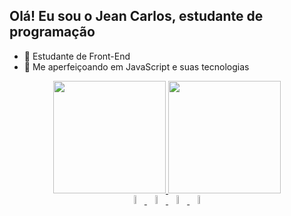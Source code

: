 ## Olá! Eu sou o Jean Carlos, estudante de programação 


- 🔭 Estudante de Front-End 
- 🌱 Me aperfeiçoando em JavaScript e suas tecnologias 

<div align="center">
  <a href="https://github.com/Jeannx">
  <img height="180em" src="https://github-readme-stats.vercel.app/api?username=Jeannx&show_icons=true&theme=dark&include_all_commits=true&count_private=true"/>
  <img height="180em" src="https://github-readme-stats.vercel.app/api/top-langs/?username=Jeannx&layout=compact&langs_count=7&theme=dark"/>
</div>
  <div align="center">
<img height="6%" width="6%" src="https://cdn.jsdelivr.net/gh/devicons/devicon/icons/html5/html5-original.svg" />
<img height="6%" width="6%" src="https://cdn.jsdelivr.net/gh/devicons/devicon/icons/css3/css3-original.svg" />
<img height="6%" width="6%" src="https://cdn.jsdelivr.net/gh/devicons/devicon/icons/adonisjs/adonisjs-original.svg" />
<img height="6%" width="6%" src="https://cdn.jsdelivr.net/gh/devicons/devicon/icons/gimp/gimp-original.svg" />
 </div>
  
